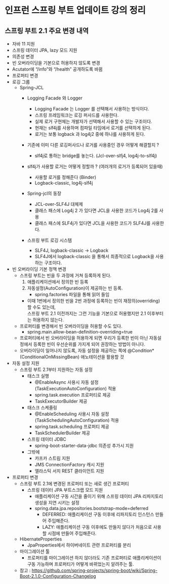 # 인프런 스프링 부트 업데이트 강의 정리

## 스프링 부트 2.1 주요 변경 내역 
* 자바 11 지원
* 스프링 데이터 JPA, lazy 모드 지원
* 의존성 변경
* 빈 오버라이딩을 기본으로 허용하지 않도록 변경
* Acutator에 “/info”와 “/health” 공개하도록 바뀜
* 프로퍼티 변경
* 로깅 그룹
    * Spring-JCL
        * Logging Facade 와 Logger 
            * Logging Facade 는 Logger 를 선택해서 사용하는 방식이다. 
            * 스프링 프레임워크는 로깅 퍼사드를 사용한다.
            * 실제 로거 구현체는 개발자가 선택해서 사용할 수 있는 구조이다.
            * 현재는 slf4j를 사용하며 컴파일 타임에서 로거를 선택하게 된다. 
            * 로거는 보통 logback 과 log4j2 중에 하나를 사용하게 된다.

        * 기존에 이미 다른 로깅퍼사드나 로거를 사용중인 경우 어떻게 해결할지 ? 
            * slf4j로 통하는 bridge를 놓는다. (Jcl-over-slfj4, log4j-to-slf4j)
        * slf4j가 사용할 로거는 어떻게 정할까 ? (여러개의 로거가 등록되어 있을때) 
            * 사용할 로거를 정해준다 (Binder)
            * Logback-classic, log4j-slf4j
        * Spring-jcl의 동장
            * JCL-over-SLF4J 대체제
            * 클래스 패스에 Log4j 2 가 있다면 JCL을 사용한 코드가 Log4j 2를 사용
            * 클래스 패스에 SLF4j가 있다면 JCL을 사용한 코드가 SLF4J를 사용한다. 
        * 스프링 부트 로깅 시스템
            * SLF4J, logback-classic -> Logback
            * SLF4J에서 logback-classic 을 통해서 최종적으로 Logback을 사용하는 구조이다.
* 빈 오버라이딩 기본 정책 변경
    * 스프링 부트는 빈을 두 과정에 거쳐 등록하게 된다. 
        1. 애플리케이션에서 정의한 빈 등록
        2. 자동설정(AutoConfiguration)이 제공하는 빈 등록. 
            * spring.factories 파일을 통해 읽어 들임
        * 이때 1번에서 정의한 빈을 2번 과정에 등록하는 빈이 재정의(overriding) 할 수도 있는데,  
          스프링 부트 2.1 이전까지는 그런 기능을 기본으로 허용했지만 2.1 이후부터는 허용하지 않는다.
    * 프로퍼티를 변경해서 빈 오버라이딩을 허용할 수도 있다.
        * spring.main.allow-bean-definition-overriding=true
    * 프로퍼티에서 빈 오버라이딩을 허용하게 되면 우리가 등록한 빈이 아닌 자동설정에서 등록한 빈이 우선순위를 가지게 되어 권장하는 방법이 아니다.
    * 오버라이딩이 일어나지 않도록, 자동 설정을 제공하는 쪽에 @Condition*(ConditionalOnMissingBean) 애노테이션을 활용할 것
* 자동 설정 지원
    * 스프링 부트 2.1부터 지원하는 자동 설정
        * 태스크 실행
            * @EnableAsync 사용시 자동 설정(TaskExecutionAutoConfiguration) 적용
            * spring.task.execution 프로퍼티로 제공
            * TaskExecutorBuilder 제공
        * 태스크 스케줄링
            * @EnableScheduling 사용시 자동 설정(TaskSchedulingAutoConfiguration) 적용
            * spring.task.scheduling 프로퍼티 제공
            * TaskSchedulerBuilder 제공
        * 스프링 데이터 JDBC
            * spring-boot-starter-data-jdbc 의존성 추가시 지원
        * 그밖에
            * 카프카 스트림 지원
            * JMS ConnectionFactory 캐시 지원
            * 엘라스틱 서치 REST 클라이언트 지원
* 프로퍼티 변경
    * 스프링 부트 2.1에 변경된 프로퍼티 또는 새로 생긴 프로퍼티
        * 스프링 데이터 JPA 부트스크랩 모드 지원
            * 애플리케이션 구동 시간을 줄이기 위해 스프링 데이터 JPA 리파지토리 생성을 지연 시키는 설정
            * spring.data.jpa.repositories.bootstrap-mode=deferred
                * DEFERRED: 애플리케이션 구동 이후에 리파지토리 인스턴스 만들어 주입해준다.
                * LAZY: 애플리케이션 구동 이후에도 만들지 않다가 처음으로 사용할 시점에 만들어 주입해준다.
    * HibernateProperties
        * JpaProperties에서 하이버네이트 관련 프로퍼티를 분리
    * 마이그레이션 툴
        * 프로퍼티를 마이그레이션 하지 않더라도 기존 프로퍼티로 애플리케이션이 구동 가능하며 프로퍼티가 어떻게 바뀌었는지 알려주는 툴.
    * 참고 : https://github.com/spring-projects/spring-boot/wiki/Spring-Boot-2.1.0-Configuration-Changelog

